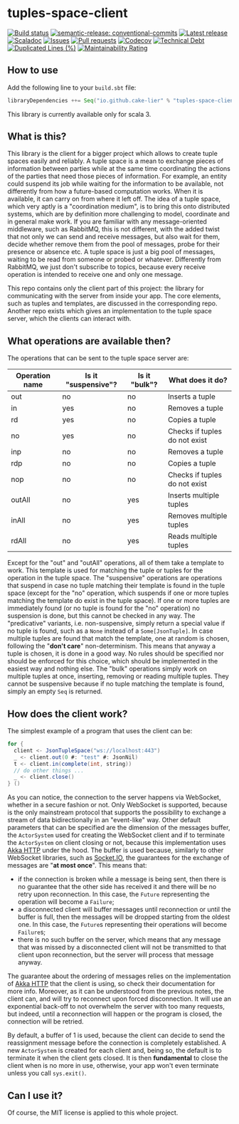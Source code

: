 # tuples-space-client

[![Build status](https://github.com/cake-lier/tuples-space-client/actions/workflows/release.yml/badge.svg)](https://github.com/cake-lier/tuples-space-client/actions/workflows/release.yml)
[![semantic-release: conventional-commits](https://img.shields.io/badge/semantic--release-conventional_commits-e10098?logo=semantic-release)](https://github.com/semantic-release/semantic-release)
[![Latest release](https://img.shields.io/github/v/release/cake-lier/tuples-space-client)](https://github.com/cake-lier/tuples-space-client/releases/latest/)
[![Scaladoc](https://img.shields.io/github/v/release/cake-lier/tuples-space-client?label=scaladoc)](https://cake-lier.github.io/tuples-space-client/io/github/cakelier)
[![Issues](https://img.shields.io/github/issues/cake-lier/tuples-space-client)](https://github.com/cake-lier/tuples-space-client/issues)
[![Pull requests](https://img.shields.io/github/issues-pr/cake-lier/tuples-space-client)](https://github.com/cake-lier/tuples-space-client/pulls)
[![Codecov](https://codecov.io/gh/cake-lier/tuples-space-client/branch/main/graph/badge.svg?token=UX36N6CU78)](https://codecov.io/gh/cake-lier/tuples-space-client)
[![Technical Debt](https://sonarcloud.io/api/project_badges/measure?project=cake-lier_tuples-space-client&metric=sqale_index)](https://sonarcloud.io/summary/new_code?id=cake-lier_tuples-space-client)
[![Duplicated Lines (%)](https://sonarcloud.io/api/project_badges/measure?project=cake-lier_tuples-space-client&metric=duplicated_lines_density)](https://sonarcloud.io/summary/new_code?id=cake-lier_tuples-space-client)
[![Maintainability Rating](https://sonarcloud.io/api/project_badges/measure?project=cake-lier_tuples-space-client&metric=sqale_rating)](https://sonarcloud.io/summary/new_code?id=cake-lier_tuples-space-client)

## How to use

Add the following line to your `build.sbt` file:

```scala 3
libraryDependencies ++= Seq("io.github.cake-lier" % "tuples-space-client" % "1.0.2")
```

This library is currently available only for scala 3.

## What is this?

This library is the client for a bigger project which allows to create tuple spaces easily and reliably. A tuple space is a
mean to exchange pieces of information between parties while at the same time coordinating the actions of the parties that need
those pieces of information. For example, an entity could suspend its job while waiting for the information to be available, not
differently from how a future-based computation works. When it is available, it can carry on from where it left off. The idea of a
tuple space, which very aptly is a "coordination medium", is to bring this onto distributed systems, which are by definition more
challenging to model, coordinate and in general make work. If you are familiar with any message-oriented middleware, such as
RabbitMQ, this is not different, with the added twist that not only we can send and receive messages, but also wait for
them, decide whether remove them from the pool of messages, probe for their presence or absence etc. A tuple space is just a big
pool of messages, waiting to be read from someone or probed or whatever. Differently from RabbitMQ, we just don't subscribe to
topics, because every receive operation is intended to receive one and only one message.

This repo contains only the client part of this project: the library for communicating with the server from inside your app. The
core elements, such as tuples and templates, are discussed in the corresponding repo. Another repo exists which gives an
implementation to the tuple space server, which the clients can interact with.

## What operations are available then?

The operations that can be sent to the tuple space server are:

| Operation name | Is it "suspensive"? | Is it "bulk"? | What does it do?               |
|----------------|---------------------|---------------|--------------------------------|
| out            | no                  | no            | Inserts a tuple                |
| in             | yes                 | no            | Removes a tuple                |
| rd             | yes                 | no            | Copies a tuple                 |
| no             | yes                 | no            | Checks if tuples do not exist  |
| inp            | no                  | no            | Removes a tuple                |
| rdp            | no                  | no            | Copies a tuple                 |
| nop            | no                  | no            | Checks if tuples do not exist  |
| outAll         | no                  | yes           | Inserts multiple tuples        |
| inAll          | no                  | yes           | Removes multiple tuples        |
| rdAll          | no                  | yes           | Reads multiple tuples          |

Except for the "out" and "outAll" operations, all of them take a template to work. This template is used for matching the tuple or
tuples for the operation in the tuple space. The "suspensive" operations are operations that suspend in case no tuple matching
their template is found in the tuple space (except for the "no" operation, which suspends if one or more tuples matching the
template do exist in the tuple space). If one or more tuples are immediately found (or no tuple is found for the "no" operation) no
suspension is done, but this cannot be checked in any way. The "predicative" variants, i.e. non-suspensive, simply return a special
value if no tuple is found, such as a ```None``` instead of a ```Some[JsonTuple]```. In case multiple tuples are found that match
the template, one at random is chosen, following the "**don't care**" non-determinism. This means that anyway a tuple is chosen,
it is done in a good way. No rules should be specified nor should be enforced for this choice, which should be implemented in the
easiest way and nothing else. The "bulk" operations simply work on multiple tuples at once, inserting, removing or reading multiple
tuples. They cannot be suspensive because if no tuple matching the template is found, simply an empty ```Seq``` is returned.

## How does the client work?

The simplest example of a program that uses the client can be:

```scala 3
for {
  client <- JsonTupleSpace("ws://localhost:443")
  _ <- client.out(0 #: "test" #: JsonNil)
  t <- client.in(complete(int, string))
  // do other things ...
  _ <- client.close()
} ()
```

As you can notice, the connection to the server happens via WebSocket, whether in a secure fashion or not. Only WebSocket is
supported, because is the only mainstream protocol that supports the possibility to exchange a stream of data bidirectionally in
an "event-like" way. Other default parameters that can be specified are the dimension of the messages buffer, the
```ActorSystem``` used for creating the WebSocket client and if to terminate the ```ActorSystem``` on client closing or not,
because this implementation uses [Akka HTTP](https://doc.akka.io/docs/akka-http/current/index.html) under the hood. The buffer is
used because, similarly to other WebSocket libraries, such as [Socket.IO](https://socket.io/), the guarantees for the exchange of
messages are "**at most once**". This means that:

* if the connection is broken while a message is being sent, then there is no guarantee that the other side has received it and
  there will be no retry upon reconnection. In this case, the ```Future``` representing the operation will become a ```Failure```;
* a disconnected client will buffer messages until reconnection or until the buffer is full, then the messages will be dropped
  starting from the oldest one. In this case, the ```Future```s representing their operations will become ```Failure```s;
* there is no such buffer on the server, which means that any message that was missed by a disconnected client will not be
  transmitted to that client upon reconnection, but the server will process that message anyway.

The guarantee about the ordering of messages relies on the implementation of
[Akka HTTP](https://doc.akka.io/docs/akka-http/current/index.html) that the client is using, so check their documentation for
more info. Moreover, as it can be understood from the previous notes, the client can, and will try to reconnect upon
forced disconnection. It will use an exponential back-off to not overwhelm the server with too many requests, but indeed,
until a reconnection will happen or the program is closed, the connection will be retried.

By default, a buffer of 1 is used, because the client can decide to send the reassignment message before the connection is
completely established. A new ```ActorSystem``` is created for each client and, being so, the default is to terminate it when the
client gets closed. It is then **fundamental** to close the client when is no more in use, otherwise, your app won't even terminate
unless you call ```sys.exit()```.

## Can I use it?

Of course, the MIT license is applied to this whole project.
